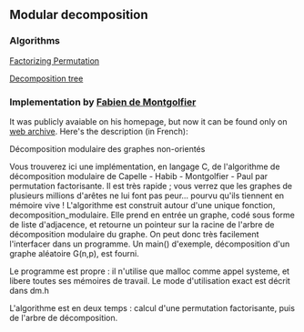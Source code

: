 ## Modular decomposition
### Algorithms
[Factorizing Permutation](articles/dmtcs.ps)

[Decomposition tree](articles/swat04.pdf)

### Implementation by [Fabien de Montgolfier](https://www.irif.fr/users/fm/index)
It was publicly avaiable on his homepage, but now it can be found only on [web archive](http://web.archive.org/web/20150619185404/http://www.liafa.jussieu.fr/~fm/algos/index.html).
Here's the description (in French):

Décomposition modulaire des graphes non-orientés

Vous trouverez ici une implémentation, en langage C, de l'algorithme de décomposition modulaire de Capelle - Habib - Montgolfier - Paul par permutation factorisante. Il est très rapide  ; vous verrez que les graphes de plusieurs millions d'arêtes ne lui font pas peur... pourvu qu'ils tiennent en mémoire vive ! L'algorithme est construit autour d'une unique fonction, decomposition_modulaire. Elle prend en entrée un graphe, codé sous forme de liste d'adjacence, et retourne un pointeur sur la racine de l'arbre de décomposition modulaire du graphe. On peut donc très facilement l'interfacer dans un programme. Un main() d'exemple, décomposition d'un graphe aléatoire G(n,p), est fourni.

Le programme est propre : il n'utilise que malloc comme appel systeme, et libere toutes ses mémoires de travail.
Le mode d'utilisation exact est décrit dans dm.h

L'algorithme est en deux temps : calcul d'une permutation factorisante, puis de l'arbre de décomposition.
